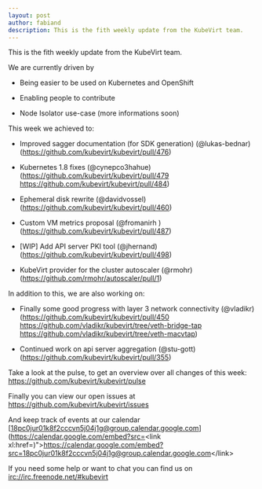 ```yaml
---
layout: post
author: fabiand
description: This is the fith weekly update from the KubeVirt team.
---
```

This is the fith weekly update from the KubeVirt team.

We are currently driven by

-   Being easier to be used on Kubernetes and OpenShift

-   Enabling people to contribute

-   Node Isolator use-case (more informations soon)

This week we achieved to:

-   Improved sagger documentation (for SDK generation) (@lukas-bednar)
    (<https://github.com/kubevirt/kubevirt/pull/476>)

-   Kubernetes 1.8 fixes (@cynepco3hahue)
    (<https://github.com/kubevirt/kubevirt/pull/479>
    <https://github.com/kubevirt/kubevirt/pull/484>)

-   Ephemeral disk rewrite (@davidvossel)
    (<https://github.com/kubevirt/kubevirt/pull/460>)

-   Custom VM metrics proposal (@fromanirh )
    (<https://github.com/kubevirt/kubevirt/pull/487>)

-   \[WIP\] Add API server PKI tool (@jhernand)
    (<https://github.com/kubevirt/kubevirt/pull/498>)

-   KubeVirt provider for the cluster autoscaler (@rmohr)
    (<https://github.com/rmohr/autoscaler/pull/1>)

In addition to this, we are also working on:

-   Finally some good progress with layer 3 network connectivity
    (@vladikr) (<https://github.com/kubevirt/kubevirt/pull/450>
    <https://github.com/vladikr/kubevirt/tree/veth-bridge-tap>
    <https://github.com/vladikr/kubevirt/tree/veth-macvtap>)

-   Continued work on api server aggregation (@stu-gott)
    (<https://github.com/kubevirt/kubevirt/pull/355>)

Take a look at the pulse, to get an overview over all changes of this
week: <https://github.com/kubevirt/kubevirt/pulse>

Finally you can view our open issues at
<https://github.com/kubevirt/kubevirt/issues>

And keep track of events at our calendar
[18pc0jur01k8f2cccvn5j04j1g@group.calendar.google.com](https://calendar.google.com/embed?src=<link xl:href=)"&gt;https://calendar.google.com/embed?src=<18pc0jur01k8f2cccvn5j04j1g@group.calendar.google.com>&lt;/link&gt;

If you need some help or want to chat you can find us on
<irc://irc.freenode.net/#kubevirt>
